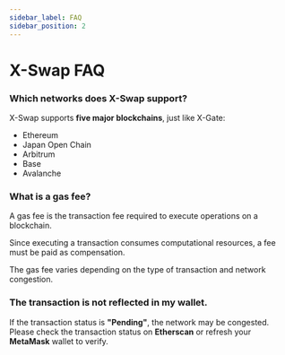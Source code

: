 ```yaml
---
sidebar_label: FAQ
sidebar_position: 2
---
```


# X-Swap FAQ

### **Which networks does X-Swap support?**  

X-Swap supports **five major blockchains**, just like X-Gate:  

- Ethereum  
- Japan Open Chain  
- Arbitrum  
- Base  
- Avalanche  

### **What is a gas fee?**  

A gas fee is the transaction fee required to execute operations on a blockchain.  

Since executing a transaction consumes computational resources, a fee must be paid as compensation.  

The gas fee varies depending on the type of transaction and network congestion.  

### **The transaction is not reflected in my wallet.**  

If the transaction status is **"Pending"**, the network may be congested.  
Please check the transaction status on **Etherscan** or refresh your **MetaMask** wallet to verify.  
